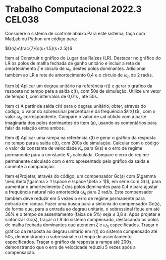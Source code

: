 # Trabalho Computacional 2022.3 CEL038

Considere o sistema de controle abaixo.Para este sistema, faça com MatLab ou Python um código para:

$G(s)=\frac{7}{s(s+1.5)(s+2.5)}$

Item a) Construir o gráfico do Lugar das Raízes (LR). Destacar no gráfico do LR os polos de malha fechada de ganho
unitário e incluir a reta de amortecimento $\zeta$ e círculo de $\omega_n$ destes polos dominantes. Adicionar também ao LR
a reta de amortecimento 0,4 e o círculo de $\omega_n$ de 2 rad/s.

Item b) Aplicar um degrau unitário na referência r(t) e gerar o gráfico da resposta no tempo para a saída c(t), com 50s
de simulação. Utilize um vetor de tempo t, com intervalos de 0,01s , até 50s.

Item c) A partir da saída c(t) para o degrau unitário, obter, através do código, o valor do sobressinal percentual e da
frequência $\it{f}$ , com o valor $\omega_d$ correspondente. Compare o valor de ωd obtido com a parte imaginária dos polos
dominantes do item (a), usando os comentários para falar da relação entre ambos.

Item d) Aplicar uma rampa na referência r(t) e gerar o gráfico da resposta no tempo para a saída c(t), com 200s de
simulação. Calcular com o código o valor da constante de velocidade $K_v$ para G(s) e o erro de regime
permanente para a constante $K_v$ calculada. Compare o erro de regime permanente calculado com o erro
apresentado pelo gráfico da saída e comente a comparação.

Item e)Projetar, através do código, um compensador Gc(s) com $\gamma \neq \beta(\gamma > 1 \space e \space \beta > 1)$, em série com G(s), para
aumentar o amortecimento $\zeta$ dos polos dominantes para 0,4 e para ajustar a frequência natural não amortecida
$\omega_n$ para 2 rad/s. Este compensador também deve reduzir em 5 vezes o erro de regime permanente para entrada
em rampa. Fazer uma busca para a sintonia do compensador Gc(s), de forma que, para a entrada ao degrau
unitário, o sobressinal fique em até 36% e o tempo de assentamento (faixa de 5%) seja $\leq$ 3,8 s. Após projetar e
sintonizar Gc(s), traçar o LR do sistema compensado, destacando os polos de malha fechada dominantes que
atendem $\zeta$ e $\omega_n$ especificados. Traçar o gráfico da resposta ao degrau unitário em r(t) do sistema compensado
até 50s, demonstrando o sobressinal e o tempo de assentamento especificados. Traçar o gráfico da resposta a
rampa até 200s, demonstrando que o erro de velocidade reduziu 5 vezes após a compensação.

